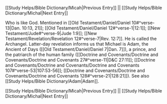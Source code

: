 [[Study Helps/Bible Dictionary/Micah|Previous Entry]]  ||  [[Study Helps/Bible Dictionary/Michal|Next Entry]]

 Who is like God. Mentioned in [[Old Testament/Daniel/Daniel 10#^verse-13|Dan. 10:13, 21]]; [[Old Testament/Daniel/Daniel 12#^verse-1|12:1]]; [[New Testament/Jude#^verse-9|Jude 1:9]]; [[New Testament/Revelation/Revelation 12#^verse-7|Rev. 12:7]]. He is called the Archangel. Latter-day revelation informs us that Michael is Adam, the Ancient of Days ([[Old Testament/Daniel/Daniel 7|Dan. 7]]), a prince, and the patriarch of the human family ([[Doctrine and Covenants/Doctrine and Covenants/Doctrine and Covenants 27#^verse-11|D&C 27:11]]; [[Doctrine and Covenants/Doctrine and Covenants/Doctrine and Covenants 107#^verse-53|107:53-56]]; [[Doctrine and Covenants/Doctrine and Covenants/Doctrine and Covenants 128#^verse-21|128:21]]). See also [[Study Helps/Bible Dictionary/Adam|Adam]].

[[Study Helps/Bible Dictionary/Micah|Previous Entry]]  ||  [[Study Helps/Bible Dictionary/Michal|Next Entry]]